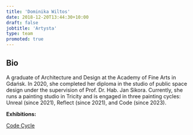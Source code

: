 ```yaml
---
title: 'Dominika Wiltos'
date: 2018-12-20T13:44:30+10:00
draft: false
jobtitle: 'Artysta'
type: team
promoted: true
---
```


## Bio

A graduate of Architecture and Design at the Academy of Fine Arts in Gdańsk. In 2020, she completed her diploma in the studio of public space design under the supervision of Prof. Dr. Hab. Jan Sikora. Currently, she runs a painting studio in Tricity and is engaged in three painting cycles: Unreal (since 2021), Reflect (since 2021), and Code (since 2023).

**Exhibitions:**

[Code Cycle](/wystawy/code-cycle)
